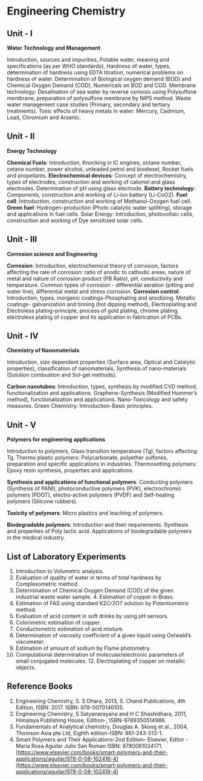 # Engineering Chemistry

## Unit - I

**Water Technology and Management**

Introduction, sources and impurities, Potable water, meaning and specifications (as per WHO standards), Hardness of water, types, determination of hardness using EDTA titration, numerical problems on hardness of water. Determination of Biological oxygen demand (BOD) and Chemical Oxygen Demand (COD), Numericals on BOD and COD. Membrane technology: Desalination of sea water by reverse osmosis using Polysulfone membrane, preparation of polysulfone membrane by NIPS method. Waste water management case studies (Primary, secondary and tertiary treatments). Toxic effects of heavy metals in water: Mercury, Cadmium, Lead, Chromium and Arsenic.

## Unit - II

**Energy Technology**

**Chemical Fuels**: Introduction, Knocking in IC engines, octane number, cetane number, power alcohol, unleaded petrol and biodiesel, Rocket fuels and propellants.
**Electrochemical devices**: Concept of electrochemistry, types of electrodes, construction and working of calomel and glass electrodes. Determination of pH using glass electrode.
**Battery technology**: Components, construction and working of Li-ion battery (Li-CoO2).
**Fuel cell**: Introduction, construction and working of Methanol-Oxygen fuel cell.
**Green fuel**: Hydrogen-production (Photo catalytic water splitting), storage and applications in fuel cells. Solar Energy: Introduction, photovoltaic cells, construction and working of Dye sensitized solar cells.

## Unit - III

**Corrosion science and Engineering**

**Corrosion**: Introduction, electrochemical theory of corrosion, factors affecting the rate of corrosion: ratio of anodic to cathodic areas, nature of metal and nature of corrosion product (PB Ratio), pH, conductivity and temperature. Common types of corrosion - differential aeration (pitting and water line), differential metal and stress corrosion.
**Corrosion control**: Introduction, types, inorganic coatings-Phosphating and anodizing. Metallic coatings- galvanization and tinning (hot dipping method), Electroplating and Electroless plating-principle, process of gold plating, chrome plating, electroless plating of copper and its application in fabrication of PCBs.

## Unit - IV

**Chemistry of Nanomaterials**

Introduction, size dependent properties (Surface area, Optical and Catalytic properties), classification of nanomaterials, Synthesis of nano-materials (Solution combustion and Sol-gel methods).

**Carbon nanotubes**: Introduction, types, synthesis by modified CVD method, functionalization and applications. Graphene-Synthesis (Modified Hummer’s method), functionalization and applications.
Nano-Toxicology and safety measures. Green Chemistry: Introduction-Basic principles.

## Unit - V

**Polymers for engineering applications**

Introduction to polymers, Glass transition temperature (Tg), factors affecting Tg. Thermo plastic polymers: Polycarbonate, polyether sulfones, preparation and specific applications in industries. Thermosetting polymers: Epoxy resin synthesis, properties and applications.

**Synthesis and applications of functional polymers**: Conducting polymers (Synthesis of PANI), photoconductive polymers (PVK), electrochromic polymers (PDOT), electro-active polymers (PVDF) and Self-healing polymers (Silicone rubbers).

**Toxicity of polymers**: Micro plastics and leaching of polymers.

**Biodegradable polymers**: Introduction and their requirements. Synthesis and properties of Poly lactic acid. Applications of biodegradable polymers in the medical industry.

## List of Laboratory Experiments

1. Introduction to Volumetric analysis.
1. Evaluation of quality of water in terms of total hardness by Complexometric method.
1. Determination of Chemical Oxygen Demand (COD) of the given industrial waste water sample. 4. Estimation of copper in Brass.
1. Estimation of FAS using standard K2Cr2O7 solution by Potentiometric method.
1. Evaluation of acid content in soft drinks by using pH sensors.
1. Colorimetric estimation of copper.
1. Conductometric estimation of acid mixture.
1. Determination of viscosity coefficient of a given liquid using Ostwald’s viscometer.
1. Estimation of amount of sodium by Flame photometry.
1. Computational determination of molecular/electronic parameters of small conjugated molecules. 12. Electroplating of copper on metallic objects.

## Reference Books

1. Engineering Chemistry, S. S Dhara, 2013, S. Chand Publications, 4th Edition, ISBN: 2017. ISBN: 978-0070146105.
1. Engineering Chemistry, S Satyanarayana and H C Shashidhara, 2011, Himalaya Publishing House, Edition-, ISBN-9789350514986.
1. Fundamentals of Analytical chemistry, Douglas A. Skoog et.al., 2004, Thomson Asia pte Ltd, Eighth edition-ISBN: 981-243-513-1.
1. Smart Polymers and Their Applications-2nd Edition– Elsevier, Editor - Maria Rosa Aguilar Julio San Roman ISBN: 9780081024171. [https://www.elsevier.com/books/smart-polymers-and-their-applications/aguilar/978-0-08-102416-4](https://www.elsevier.com/books/smart-polymers-and-their-applications/aguilar/978-0-08-102416-4)